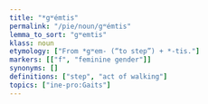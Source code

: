 ```yaml
---
title: "*gʷémtis"
permalink: "/pie/noun/gʷémtis"
lemma_to_sort: "gʷemtis"
klass: noun
etymology: ["From *gʷem- (“to step”) +‎ *-tis."]
markers: [["f", "feminine gender"]]
synonyms: []
definitions: ["step", "act of walking"]
topics: ["ine-pro:Gaits"]
---
```

